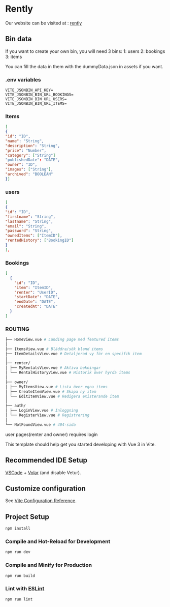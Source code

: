 # Rently

Our website can be visited at : [rently](https://rently-app.netlify.app/)

## Bin data

If you want to create your own bin, you will need 3 bins:
1: users
2: bookings
3: items

You can fill the data in them with the dummyData.json in assets if you want.

### .env variables

```
VITE_JSONBIN_API_KEY=
VITE_JSONBIN_BIN_URL_BOOKINGS=
VITE_JSONBIN_BIN_URL_USERS=
VITE_JSONBIN_BIN_URL_ITEMS=
```

### Items

```json
[
{
"id": "ID",
"name": "String",
"description": "String",
"price": "Number",
"category": ["String"]
"publishedDate": "DATE",
"owner": "ID",
"images": ["String"],
"archived": "BOOLEAN"
}]
```

### users

```json
[
{
"id": "ID",
"firstname": "String",
"lastname": "String",
"email": "String",
"password": "String",
"ownedItems": ["ItemID"],
"rentedHistory": ["BookingID"]
}
],
```

### Bookings

```json
[
  {
    "id": "ID",
    "item": "ItemID",
    "renter": "UserID",
    "startDate": "DATE",
    "endDate": "DATE",
    "createdAt": "DATE"
  }
]
```

### ROUTING

```bash
├── HomeView.vue # Landing page med featured items
│
├── ItemsView.vue # Bläddra/sök bland items
├── ItemDetailsView.vue # Detaljerad vy för en specifik item
│
├── renter/
│ ├── MyRentalsView.vue # Aktiva bokningar
│ └── RentalHistoryView.vue # Historik över hyrda items
│
├── owner/
│ ├── MyItemsView.vue # Lista över egna items
│ ├── CreateItemView.vue # Skapa ny item
│ └── EditItemView.vue # Redigera existerande item
│
├── auth/
│ ├── LoginView.vue # Inloggning
│ └── RegisterView.vue # Registrering
│
└── NotFoundView.vue # 404-sida
```

user pages(renter and owner) requires login

This template should help get you started developing with Vue 3 in Vite.

## Recommended IDE Setup

[VSCode](https://code.visualstudio.com/) + [Volar](https://marketplace.visualstudio.com/items?itemName=Vue.volar) (and disable Vetur).

## Customize configuration

See [Vite Configuration Reference](https://vite.dev/config/).

## Project Setup

```sh
npm install
```

### Compile and Hot-Reload for Development

```sh
npm run dev
```

### Compile and Minify for Production

```sh
npm run build
```

### Lint with [ESLint](https://eslint.org/)

```sh
npm run lint
```

